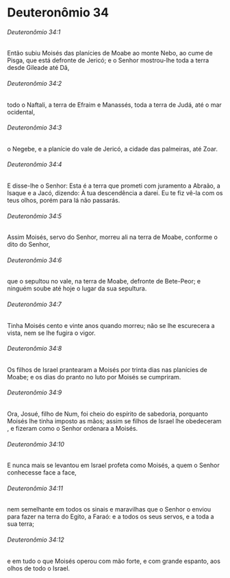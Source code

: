 # Deuteronômio 34

###### Deuteronômio 34:1

Então subiu Moisés das planícies de Moabe ao monte Nebo, ao cume de Pisga, que está defronte de Jericó; e o Senhor mostrou-lhe toda a terra desde Gileade até Dã,

###### Deuteronômio 34:2

todo o Naftali, a terra de Efraim e Manassés, toda a terra de Judá, até o mar ocidental,

###### Deuteronômio 34:3

o Negebe, e a planície do vale de Jericó, a cidade das palmeiras, até Zoar.

###### Deuteronômio 34:4

E disse-lhe o Senhor: Esta é a terra que prometi com juramento a Abraão, a Isaque e a Jacó, dizendo: À tua descendência a darei. Eu te fiz vê-la com os teus olhos, porém para lá não passarás.

###### Deuteronômio 34:5

Assim Moisés, servo do Senhor, morreu ali na terra de Moabe, conforme o dito do Senhor,

###### Deuteronômio 34:6

que o sepultou no vale, na terra de Moabe, defronte de Bete-Peor; e ninguém soube até hoje o lugar da sua sepultura.

###### Deuteronômio 34:7

Tinha Moisés cento e vinte anos quando morreu; não se lhe escurecera a vista, nem se lhe fugira o vigor.

###### Deuteronômio 34:8

Os filhos de Israel prantearam a Moisés por trinta dias nas planícies de Moabe; e os dias do pranto no luto por Moisés se cumpriram.

###### Deuteronômio 34:9

Ora, Josué, filho de Num, foi cheio do espírito de sabedoria, porquanto Moisés lhe tinha imposto as mãos; assim se filhos de Israel lhe obedeceram , e fizeram como o Senhor ordenara a Moisés.

###### Deuteronômio 34:10

E nunca mais se levantou em Israel profeta como Moisés, a quem o Senhor conhecesse face a face,

###### Deuteronômio 34:11

nem semelhante em todos os sinais e maravilhas que o Senhor o enviou para fazer na terra do Egito, a Faraó: e a todos os seus servos, e a toda a sua terra;

###### Deuteronômio 34:12

e em tudo o que Moisés operou com mão forte, e com grande espanto, aos olhos de todo o Israel.

